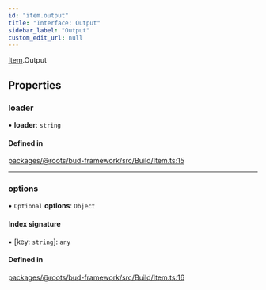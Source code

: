 ```yaml
---
id: "item.output"
title: "Interface: Output"
sidebar_label: "Output"
custom_edit_url: null
---
```


[Item](../modules/item.md).Output

## Properties

### loader

• **loader**: `string`

#### Defined in

[packages/@roots/bud-framework/src/Build/Item.ts:15](https://github.com/roots/bud/blob/3a901c67/packages/@roots/bud-framework/src/Build/Item.ts#L15)

___

### options

• `Optional` **options**: `Object`

#### Index signature

▪ [key: `string`]: `any`

#### Defined in

[packages/@roots/bud-framework/src/Build/Item.ts:16](https://github.com/roots/bud/blob/3a901c67/packages/@roots/bud-framework/src/Build/Item.ts#L16)

